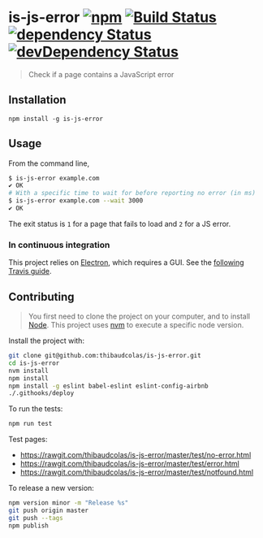 is-js-error [![npm](https://img.shields.io/npm/v/is-js-error.svg?style=flat-square)](https://www.npmjs.com/package/is-js-error) [![Build Status](https://img.shields.io/travis/thibaudcolas/is-js-error.svg?style=flat-square)](https://travis-ci.org/thibaudcolas/is-js-error) [![dependency Status](https://img.shields.io/david/thibaudcolas/is-js-error.svg?style=flat-square)](https://david-dm.org/thibaudcolas/is-js-error) [![devDependency Status](https://img.shields.io/david/dev/thibaudcolas/is-js-error.svg?style=flat-square)](https://david-dm.org/thibaudcolas/is-js-error)
==========

> Check if a page contains a JavaScript error

## Installation

`npm install -g is-js-error`

## Usage

From the command line,

```sh
$ is-js-error example.com
✔ OK
# With a specific time to wait for before reporting no error (in ms)
$ is-js-error example.com --wait 3000
✔ OK
```

The exit status is `1` for a page that fails to load and `2` for a JS error.

### In continuous integration

This project relies on [Electron](https://github.com/atom/electron), which requires a GUI. See the [following Travis guide](http://docs.travis-ci.com/user/gui-and-headless-browsers/).

## Contributing

> You first need to clone the project on your computer, and to install [Node](https://nodejs.org). This project uses [nvm](https://github.com/creationix/nvm) to execute a specific node version.

Install the project with:

```sh
git clone git@github.com:thibaudcolas/is-js-error.git
cd is-js-error
nvm install
npm install
npm install -g eslint babel-eslint eslint-config-airbnb
./.githooks/deploy
```

To run the tests:

```sh
npm run test
```

Test pages:

- https://rawgit.com/thibaudcolas/is-js-error/master/test/no-error.html
- https://rawgit.com/thibaudcolas/is-js-error/master/test/error.html
- https://rawgit.com/thibaudcolas/is-js-error/master/test/notfound.html

To release a new version:

```sh
npm version minor -m "Release %s"
git push origin master
git push --tags
npm publish
```
